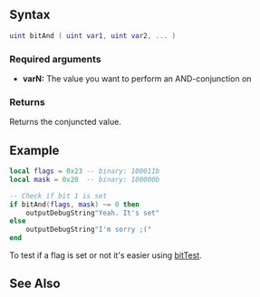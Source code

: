 Syntax
------

``` lua
uint bitAnd ( uint var1, uint var2, ... )
```

### Required arguments

-   **varN:** The value you want to perform an AND-conjunction on

### Returns

Returns the conjuncted value.

Example
-------

``` lua
local flags = 0x23 -- binary: 100011b
local mask = 0x20  -- binary: 100000b

-- Check if bit 1 is set
if bitAnd(flags, mask) ~= 0 then
    outputDebugString"Yeah. It's set"
else
    outputDebugString"I'm sorry ;("
end
```

To test if a flag is set or not it's easier using [bitTest](/docs/bitTest.md "wikilink").

See Also
--------
